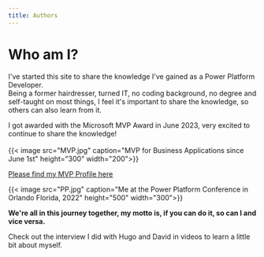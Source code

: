 ```yaml
---
title: Authors
---
```

# Who am I?
I've started this site to share the knowledge I've gained as a Power Platform Developer. <br> Being a former hairdresser, turned IT, no coding background, no degree and self-taught on most things, I feel it's important to share the knowledge, so others can also learn from it.

I got awarded with the Microsoft MVP Award in June 2023, very excited to continue to share the knowledge!
<br>
<br>
{{< image src="MVP.jpg" caption="MVP for Business Applications since June 1st" height="300" width="200">}}

[Please find my MVP Profile here](https://mvp.microsoft.com/en-us/PublicProfile/5005318?fullName=Nathalie%20Leenders)

{{< image src="PP.jpg" caption="Me at the Power Platform Conference in Orlando Florida, 2022" height="500" width="300">}}

**We're all in this journey together, my motto is, if you can do it, so can I and vice versa.**
<br> 

Check out the interview I did with Hugo and David in videos to learn a little bit about myself.